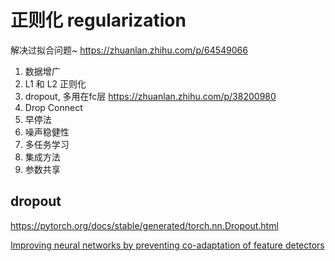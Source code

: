 # 正则化 regularization
解决过拟合问题~
https://zhuanlan.zhihu.com/p/64549066

1. 数据增广
2. L1 和 L2 正则化
3. dropout, 多用在fc层
https://zhuanlan.zhihu.com/p/38200980 
4. Drop Connect
5. 早停法
6. 噪声稳健性
7. 多任务学习
8. 集成方法
9. 参数共享

## dropout
https://pytorch.org/docs/stable/generated/torch.nn.Dropout.html

[Improving neural networks by preventing co-adaptation of feature detectors](./https://arxiv.org/abs/1207.0580)
